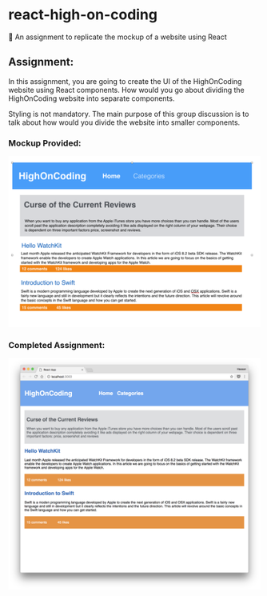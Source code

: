 # react-high-on-coding
📘 An assignment to replicate the mockup of a website using React

## Assignment:
In this assignment, you are going to create the UI of the HighOnCoding website using React components. How would you go about dividing the HighOnCoding website into separate components.

Styling is not mandatory. The main purpose of this group discussion is to talk about how would you divide the website into smaller components.

### Mockup Provided:
![Mockup Provided](src/high-on-coding-mockup.png)

### Completed Assignment:
![Completed Assignment](src/high-on-coding-completed.png)
